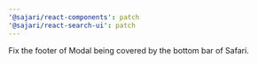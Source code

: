 ```yaml
---
'@sajari/react-components': patch
'@sajari/react-search-ui': patch
---
```


Fix the footer of Modal being covered by the bottom bar of Safari.
